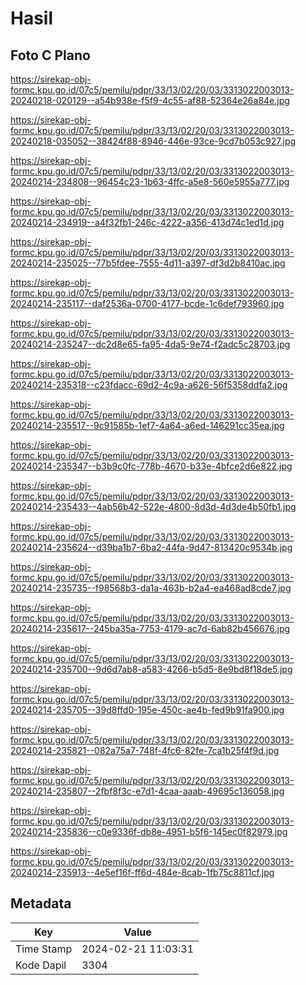 # Hasil

## Foto C Plano

https://sirekap-obj-formc.kpu.go.id/07c5/pemilu/pdpr/33/13/02/20/03/3313022003013-20240218-020129--a54b938e-f5f9-4c55-af88-52364e26a84e.jpg

https://sirekap-obj-formc.kpu.go.id/07c5/pemilu/pdpr/33/13/02/20/03/3313022003013-20240218-035052--38424f88-8946-446e-93ce-9cd7b053c927.jpg

https://sirekap-obj-formc.kpu.go.id/07c5/pemilu/pdpr/33/13/02/20/03/3313022003013-20240214-234808--96454c23-1b63-4ffc-a5e8-560e5955a777.jpg

https://sirekap-obj-formc.kpu.go.id/07c5/pemilu/pdpr/33/13/02/20/03/3313022003013-20240214-234919--a4f32fb1-246c-4222-a356-413d74c1ed1d.jpg

https://sirekap-obj-formc.kpu.go.id/07c5/pemilu/pdpr/33/13/02/20/03/3313022003013-20240214-235025--77b5fdee-7555-4d11-a397-df3d2b8410ac.jpg

https://sirekap-obj-formc.kpu.go.id/07c5/pemilu/pdpr/33/13/02/20/03/3313022003013-20240214-235117--daf2536a-0700-4177-bcde-1c6def793960.jpg

https://sirekap-obj-formc.kpu.go.id/07c5/pemilu/pdpr/33/13/02/20/03/3313022003013-20240214-235247--dc2d8e65-fa95-4da5-9e74-f2adc5c28703.jpg

https://sirekap-obj-formc.kpu.go.id/07c5/pemilu/pdpr/33/13/02/20/03/3313022003013-20240214-235318--c23fdacc-69d2-4c9a-a626-56f5358ddfa2.jpg

https://sirekap-obj-formc.kpu.go.id/07c5/pemilu/pdpr/33/13/02/20/03/3313022003013-20240214-235517--9c91585b-1ef7-4a64-a6ed-146291cc35ea.jpg

https://sirekap-obj-formc.kpu.go.id/07c5/pemilu/pdpr/33/13/02/20/03/3313022003013-20240214-235347--b3b9c0fc-778b-4670-b33e-4bfce2d6e822.jpg

https://sirekap-obj-formc.kpu.go.id/07c5/pemilu/pdpr/33/13/02/20/03/3313022003013-20240214-235433--4ab56b42-522e-4800-8d3d-4d3de4b50fb1.jpg

https://sirekap-obj-formc.kpu.go.id/07c5/pemilu/pdpr/33/13/02/20/03/3313022003013-20240214-235624--d39ba1b7-6ba2-44fa-9d47-813420c9534b.jpg

https://sirekap-obj-formc.kpu.go.id/07c5/pemilu/pdpr/33/13/02/20/03/3313022003013-20240214-235735--f98568b3-da1a-463b-b2a4-ea468ad8cde7.jpg

https://sirekap-obj-formc.kpu.go.id/07c5/pemilu/pdpr/33/13/02/20/03/3313022003013-20240214-235617--245ba35a-7753-4179-ac7d-6ab82b456676.jpg

https://sirekap-obj-formc.kpu.go.id/07c5/pemilu/pdpr/33/13/02/20/03/3313022003013-20240214-235700--9d6d7ab8-a583-4266-b5d5-8e9bd8f18de5.jpg

https://sirekap-obj-formc.kpu.go.id/07c5/pemilu/pdpr/33/13/02/20/03/3313022003013-20240214-235705--39d8ffd0-195e-450c-ae4b-fed9b91fa900.jpg

https://sirekap-obj-formc.kpu.go.id/07c5/pemilu/pdpr/33/13/02/20/03/3313022003013-20240214-235821--082a75a7-748f-4fc6-82fe-7ca1b25f4f9d.jpg

https://sirekap-obj-formc.kpu.go.id/07c5/pemilu/pdpr/33/13/02/20/03/3313022003013-20240214-235807--2fbf8f3c-e7d1-4caa-aaab-49695c136058.jpg

https://sirekap-obj-formc.kpu.go.id/07c5/pemilu/pdpr/33/13/02/20/03/3313022003013-20240214-235836--c0e9336f-db8e-4951-b5f6-145ec0f82979.jpg

https://sirekap-obj-formc.kpu.go.id/07c5/pemilu/pdpr/33/13/02/20/03/3313022003013-20240214-235913--4e5ef16f-ff6d-484e-8cab-1fb75c8811cf.jpg


## Metadata

| Key        | Value               |
| ---------- | ------------------- |
| Time Stamp | 2024-02-21 11:03:31 |
| Kode Dapil | 3304                |



